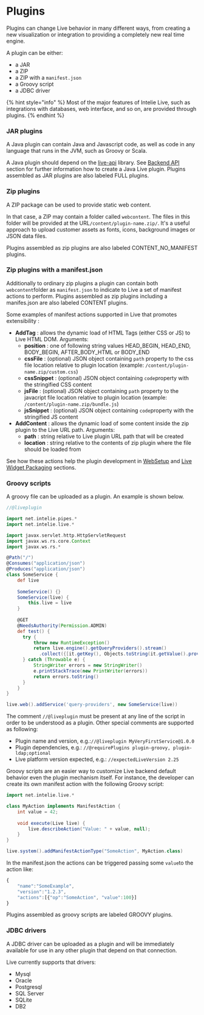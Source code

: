 # Plugins

Plugins can change Live behavior in many different ways, from creating a new visualization or integration to providing a completely new real time engine.

A plugin can be either:

* a JAR
* a ZIP
* a ZIP with a `manifest.json`
* a Groovy script
* a JDBC driver

{% hint style="info" %}
Most of the major features of Intelie Live, such as integrations with databases, web interface, and so on, are provided through plugins.
{% endhint %}

### JAR plugins

A Java plugin can contain Java and Javascript code, as well as code in any language that runs in the JVM, such as Groovy or Scala.

A Java plugin should depend on the [live-api](https://search.maven.org/search?q=live-api) library. See [Backend API](backend-api/) section for further information how to create a Java Live plugin. Plugins assembled as JAR plugins are also labeled FULL plugins.

### Zip plugins

A ZIP package can be used to provide static web content.

In that case, a ZIP may contain a folder called `webcontent`. The files in this folder will be provided at the URL`/content/plugin-name.zip/`. It's a useful approach to upload customer assets as fonts, icons, background images or JSON data files.

Plugins assembled as zip plugins are also labeled CONTENT\_NO\_MANIFEST plugins.

### Zip plugins with a manifest.json

Additionally to ordinary zip plugins a plugin can contain both `webcontent`folder as `manifest.json` to indicate to Live a set of manifest actions to perform. Plugins assembled as zip plugins including a manifes.json are also labeled CONTENT plugins.

Some examples of manifest actions supported in Live that promotes extensibility :

* **AddTag** : allows the dynamic load of HTML Tags (either CSS or JS) to Live HTML DOM. Arguments:
  * **position** : one of following string values HEAD\_BEGIN, HEAD\_END, BODY\_BEGIN, AFTER\_BODY\_HTML or BODY\_END
  * **cssFile** : (optional) JSON object containing `path` property to the css file location relative to plugin location (example: `/content/plugin-name.zip/custom.css`)
  * **cssSnippet** : (optional) JSON object containing `code`property with the stringified CSS content
  * **jsFile** : (optional) JSON object containing `path` property to the javacript file location relative to plugin location (example: `/content/plugin-name.zip/bundle.js`)
  * **jsSnippet** : (optional) JSON object containing `code`property with the stringified JS content
* **AddContent** : allows the dynamic load of some content inside the zip plugin to the Live URL path. Arguments:
  * **path** : string relative to Live plugin URL path that will be created
  * **location** : string relative to the contents of zip plugin where the file should be loaded from

See how these actions help the plugin development in [WebSetup](backend-api/web-setup.md) and [Live Widget Packaging](web-application/dashboard-and-widgets/live-widget-packaging.md) sections.

### Groovy scripts

A groovy file can be uploaded as a plugin. An example is shown below.

```groovy
//@liveplugin

import net.intelie.pipes.*
import net.intelie.live.*

import javax.servlet.http.HttpServletRequest
import javax.ws.rs.core.Context
import javax.ws.rs.*

@Path("/")
@Consumes("application/json")
@Produces("application/json")
class SomeService {
    def live
  
    SomeService() {}
    SomeService(live) {
        this.live = live
    }
  
    @GET
    @NeedsAuthority(Permission.ADMIN)
    def test() { 
      try {
          throw new RuntimeException()
          return live.engine().getQueryProviders().stream()
            .collect({[it.getKey(), Objects.toString(it.getValue().provider().info())]});
      } catch (Throwable e) {
          StringWriter errors = new StringWriter()
          e.printStackTrace(new PrintWriter(errors))
          return errors.toString()
      }
    }
}

live.web().addService('query-providers', new SomeService(live))
```

The comment `//@liveplugin` must be present at any line of the script in order to be understood as a plugin. Other special comments are supported as following:

* Plugin name and version, e.g.:`//@liveplugin MyVeryFirstService@1.0.0`
* Plugin dependencies, e.g.: `//@requirePlugins plugin-groovy, plugin-ldap;optional`
* Live platform version expected, e.g.: `//expectedLiveVersion 2.25`

Groovy scripts are an easier way to customize Live backend default behavior even the plugin mechanism itself. For instance, the developer can create its own manifest action with the following Groovy script:

```groovy
import net.intelie.live.*

class MyAction implements ManifestAction {
    int value = 42;
    
    void execute(Live live) {
        live.describeAction("Value: " + value, null);
    }
}

live.system().addManifestActionType("SomeAction", MyAction.class)
```

In the manifest.json the actions can be triggered passing some `value`to the action like:

```javascript
{
    "name":"SomeExample", 
    "version":"1.2.3", 
    "actions":[{"op":"SomeAction", "value":100}]
}
```

Plugins assembled as groovy scripts are labeled GROOVY plugins.

### JDBC drivers

A JDBC driver can be uploaded as a plugin and will be immediately available for use in any other plugin that depend on that connection.

Live currently supports that drivers: 

* Mysql
* Oracle
* Postgresql
* SQL Server
* SQLite
* DB2
